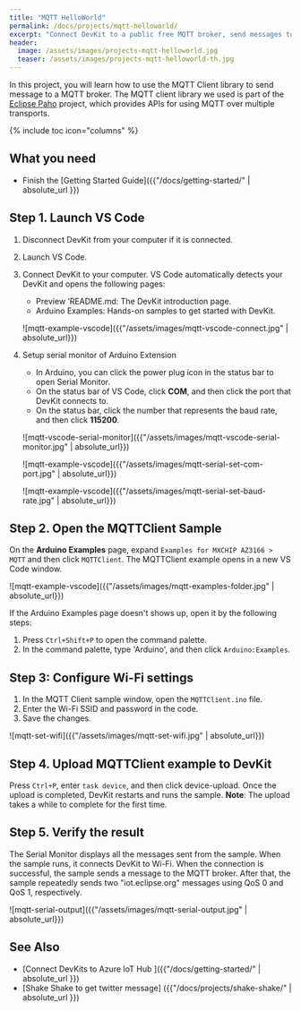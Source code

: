 ```yaml
---
title: "MQTT HelloWorld"
permalink: /docs/projects/mqtt-helloworld/
excerpt: "Connect DevKit to a public free MQTT broker, send messages to the server and print it out if it is successful"
header:
  image: /assets/images/projects-mqtt-helloworld.jpg
  teaser: /assets/images/projects-mqtt-helloworld-th.jpg
---
```


In this project, you will learn how to use the MQTT Client library to send message to a MQTT broker.
The MQTT client library we used is part of the [Eclipse Paho](http://www.eclipse.org/paho/) project, which provides APIs for using MQTT over multiple transports.

{% include toc icon="columns" %}

## What you need

* Finish the [Getting Started Guide]({{"/docs/getting-started/" | absolute_url }})

## Step 1. Launch VS Code

1. Disconnect DevKit from your computer if it is connected.
1. Launch VS Code.
1. Connect DevKit to your computer.
    VS Code automatically detects your DevKit and opens the following pages:
    * Preview ‘README.md: The DevKit introduction page.
    * Arduino Examples: Hands-on samples to get started with DevKit.

    ![mqtt-example-vscode]({{"/assets/images/mqtt-vscode-connect.jpg" | absolute_url}})

1. Setup serial monitor of Arduino Extension 
    * In Arduino, you can click the power plug icon in the status bar to open Serial Monitor.
    * On the status bar of VS Code, click **COM**, and then click the port that DevKit connects to.
    * On the status bar, click the number that represents the baud rate, and then click **115200**.

    ![mqtt-vscode-serial-monitor]({{"/assets/images/mqtt-vscode-serial-monitor.jpg" | absolute_url}})

    ![mqtt-example-vscode]({{"/assets/images/mqtt-serial-set-com-port.jpg" | absolute_url}})

    ![mqtt-example-vscode]({{"/assets/images/mqtt-serial-set-baud-rate.jpg" | absolute_url}})

## Step 2. Open the MQTTClient Sample

On the **Arduino Examples** page, expand `Examples for MXCHIP AZ3166 > MQTT` and then click `MQTTClient`.
The MQTTClient example opens in a new VS Code window.

![mqtt-example-vscode]({{"/assets/images/mqtt-examples-folder.jpg" | absolute_url}})

If the Arduino Examples page doesn't shows up, open it by the following steps:
1. Press `Ctrl+Shift+P` to open the command palette.
1. In the command palette, type 'Arduino', and then click `Arduino:Examples`.

## Step 3: Configure Wi-Fi settings

1. In the MQTT Client sample window, open the `MQTTClient.ino` file.
1. Enter the Wi-Fi SSID and password in the code.
1. Save the changes.

![mqtt-set-wifi]({{"/assets/images/mqtt-set-wifi.jpg" | absolute_url}})

## Step 4. Upload MQTTClient example to DevKit

Press `Ctrl+P`, enter `task device`, and then click device-upload.
Once the upload is completed, DevKit restarts and runs the sample.
**Note**: The upload takes a while to complete for the first time.

## Step 5. Verify the result

The Serial Monitor displays all the messages sent from the sample. When the sample runs, it connects DevKit to Wi-Fi. When the connection is successful, the sample sends a message to the MQTT broker. After that, the sample repeatedly sends two "iot.eclipse.org" messages using QoS 0 and QoS 1, respectively.

![mqtt-serial-output]({{"/assets/images/mqtt-serial-output.jpg" | absolute_url}})


## See Also

* [Connect DevKits to Azure IoT Hub ]({{"/docs/getting-started/" | absolute_url }})
* [Shake Shake to get twitter message] ({{"/docs/projects/shake-shake/" | absolute_url }})
